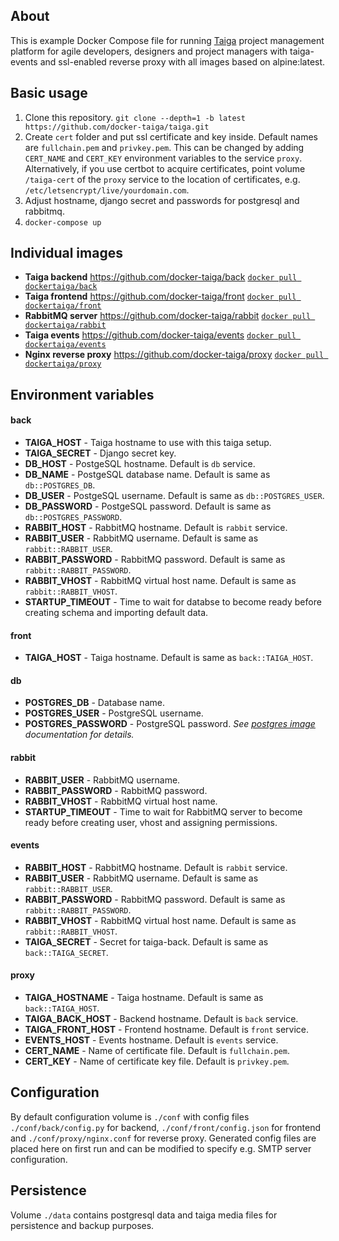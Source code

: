 ## About
This is example Docker Compose file for running [Taiga](https://taiga.io) project management platform for agile developers, designers and project managers with taiga-events and ssl-enabled reverse proxy with all images based on alpine:latest.

## Basic usage
1) Clone this repository.
`git clone --depth=1 -b latest https://github.com/docker-taiga/taiga.git`
2) Create `cert` folder and put ssl certificate and key inside. Default names are `fullchain.pem` and `privkey.pem`. This can be changed by adding `CERT_NAME` and `CERT_KEY` environment variables to the service `proxy`. Alternatively, if you use certbot to acquire certificates, point volume `/taiga-cert` of the `proxy` service to the location of certificates, e.g. `/etc/letsencrypt/live/yourdomain.com`.
3) Adjust hostname, django secret and passwords for postgresql and rabbitmq.
4) `docker-compose up`

## Individual images
- **Taiga backend**
<https://github.com/docker-taiga/back>
[`docker pull dockertaiga/back`](https://hub.docker.com/r/dockertaiga/back/)
- **Taiga frontend**
<https://github.com/docker-taiga/front>
[`docker pull dockertaiga/front`](https://hub.docker.com/r/dockertaiga/front/)
- **RabbitMQ server**
<https://github.com/docker-taiga/rabbit>
[`docker pull dockertaiga/rabbit`](https://hub.docker.com/r/dockertaiga/rabbit/)
- **Taiga events**
<https://github.com/docker-taiga/events>
[`docker pull dockertaiga/events`](https://hub.docker.com/r/dockertaiga/events/)
- **Nginx reverse proxy**
<https://github.com/docker-taiga/proxy>
[`docker pull dockertaiga/proxy`](https://hub.docker.com/r/dockertaiga/proxy/)

## Environment variables

#### back
- **TAIGA_HOST** - Taiga hostname to use with this taiga setup.
- **TAIGA_SECRET** - Django secret key.
- **DB_HOST** - PostgeSQL hostname. Default is `db` service.
- **DB_NAME** - PostgeSQL database name. Default is same as `db::POSTGRES_DB`.
- **DB_USER** - PostgeSQL username. Default is same as `db::POSTGRES_USER`.
- **DB_PASSWORD** - PostgeSQL password. Default is same as `db::POSTGRES_PASSWORD`.
- **RABBIT_HOST** - RabbitMQ hostname. Default is `rabbit` service.
- **RABBIT_USER** - RabbitMQ username. Default is same as `rabbit::RABBIT_USER`.
- **RABBIT_PASSWORD** - RabbitMQ password. Default is same as `rabbit::RABBIT_PASSWORD`.
- **RABBIT_VHOST** - RabbitMQ virtual host name. Default is same as `rabbit::RABBIT_VHOST`.
- **STARTUP_TIMEOUT** - Time to wait for databse to become ready before creating schema and importing default data.

#### front
- **TAIGA_HOST** - Taiga hostname. Default is same as `back::TAIGA_HOST`.

#### db
- **POSTGRES_DB** - Database name.
- **POSTGRES_USER** - PostgreSQL username.
- **POSTGRES_PASSWORD** - PostgreSQL password.
*See [postgres image](https://hub.docker.com/_/postgres/) documentation for details.*

#### rabbit
- **RABBIT_USER** - RabbitMQ username.
- **RABBIT_PASSWORD** - RabbitMQ password.
- **RABBIT_VHOST** - RabbitMQ virtual host name.
- **STARTUP_TIMEOUT** - Time to wait for RabbitMQ server to become ready before creating user, vhost and assigning permissions.

#### events
- **RABBIT_HOST** - RabbitMQ hostname. Default is `rabbit` service.
- **RABBIT_USER** - RabbitMQ username. Default is same as `rabbit::RABBIT_USER`.
- **RABBIT_PASSWORD** - RabbitMQ password. Default is same as `rabbit::RABBIT_PASSWORD`.
- **RABBIT_VHOST** - RabbitMQ virtual host name. Default is same as `rabbit::RABBIT_VHOST`.
- **TAIGA_SECRET** - Secret for taiga-back. Default is same as `back::TAIGA_SECRET`.

#### proxy
- **TAIGA_HOSTNAME** - Taiga hostname. Default is same as `back::TAIGA_HOST`.
- **TAIGA_BACK_HOST** - Backend hostname. Default is `back` service.
- **TAIGA_FRONT_HOST** - Frontend hostname. Default is `front` service.
- **EVENTS_HOST** - Events hostname. Default is `events` service.
- **CERT_NAME** - Name of certificate file. Default is `fullchain.pem`.
- **CERT_KEY** - Name of certificate key file. Default is `privkey.pem`.

## Configuration
By default configuration volume is `./conf` with config files `./conf/back/config.py` for backend, `./conf/front/config.json` for frontend and `./conf/proxy/nginx.conf` for reverse proxy. Generated config files are placed here on first run and can be modified to specify e.g. SMTP server configuration.

## Persistence
Volume `./data` contains postgresql data and taiga media files for persistence and backup purposes.

